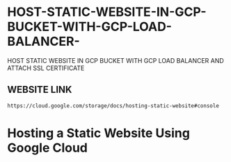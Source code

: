 # HOST-STATIC-WEBSITE-IN-GCP-BUCKET-WITH-GCP-LOAD-BALANCER-
HOST STATIC WEBSITE IN GCP BUCKET WITH GCP LOAD BALANCER AND ATTACH SSL CERTIFICATE


## WEBSITE LINK

    https://cloud.google.com/storage/docs/hosting-static-website#console

# Hosting a Static Website Using Google Cloud

